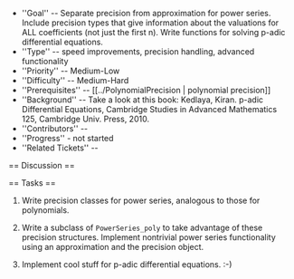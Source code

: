  * ''Goal'' -- Separate precision from approximation for power series. Include precision types that give information about the valuations for ALL coefficients (not just the first n). Write functions for solving p-adic differential equations. 
 * ''Type'' -- speed improvements, precision handling, advanced functionality
 * ''Priority'' -- Medium-Low
 * ''Difficulty'' -- Medium-Hard
 * ''Prerequisites'' -- [[../PolynomialPrecision | polynomial precision]]
 * ''Background'' -- Take a look at this book: Kedlaya, Kiran.  p-adic Differential Equations, Cambridge Studies in Advanced Mathematics 125, Cambridge Univ. Press, 2010.
 * ''Contributors'' -- 
 * ''Progress'' - not started
 * ''Related Tickets'' -- 

== Discussion ==

== Tasks ==

 1. Write precision classes for power series, analogous to those for polynomials. 

 1. Write a subclass of `PowerSeries_poly` to take advantage of these precision structures.  Implement nontrivial power series functionality using an approximation and the precision object.

 1. Implement cool stuff for p-adic differential equations.  :-)
